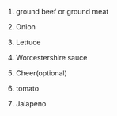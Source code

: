 1. ground beef or ground meat

2. Onion

3. Lettuce

4. Worcestershire sauce

5. Cheer(optional)

6. tomato

7. Jalapeno

   

   